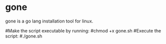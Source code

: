 # gone
gone is a go lang installation tool for linux.

#Make the script executable by running:
#chmod +x gone.sh
#Execute the script:
#./gone.sh
